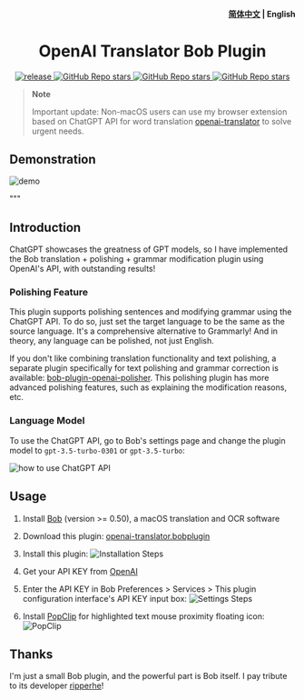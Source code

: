 <h4 align="right">
  <a href="https://github.com/yetone/bob-plugin-openai-translator/blob/main/README.md">简体中文</a> | <strong>English</strong>
</h4>

<div>
  <h1 align="center">OpenAI Translator Bob Plugin</h1>
  <p align="center">
    <a href="https://github.com/yetone/bob-plugin-openai-translator/releases" target="_blank">
        <img src="https://github.com/yetone/bob-plugin-openai-translator/actions/workflows/release.yaml/badge.svg" alt="release">
    </a>
    <a href="https://github.com/yetone/bob-plugin-openai-translator/releases">
        <img alt="GitHub Repo stars" src="https://img.shields.io/github/Stars/yetone/bob-plugin-openai-translator?style=flat">
    </a>
    <a href="https://github.com/yetone/bob-plugin-openai-translator/releases">
        <img alt="GitHub Repo stars" src="https://img.shields.io/badge/OpenAI-Bob-brightgreen?style=flat">
    </a>
    <a href="https://github.com/yetone/bob-plugin-openai-translator/releases">
        <img alt="GitHub Repo stars" src="https://img.shields.io/badge/Langurage-JavaScript-brightgreen?style=flat&color=blue">
    </a>
  </p>
</div>

> **Note**
>
> Important update: Non-macOS users can use my browser extension based on ChatGPT API for word translation [openai-translator](https://github.com/yetone/openai-translator) to solve urgent needs.


## Demonstration

![demo](https://user-images.githubusercontent.com/1206493/221086195-f1ed941d-4dfa-4aa0-9d47-56c258a8f854.gif)

"""
## Introduction

ChatGPT showcases the greatness of GPT models, so I have implemented the Bob translation + polishing + grammar modification plugin using OpenAI's API, with outstanding results!

### Polishing Feature

This plugin supports polishing sentences and modifying grammar using the ChatGPT API. To do so, just set the target language to be the same as the source language. It's a comprehensive alternative to Grammarly! And in theory, any language can be polished, not just English.

If you don't like combining translation functionality and text polishing, a separate plugin specifically for text polishing and grammar correction is available: [bob-plugin-openai-polisher](https://github.com/yetone/bob-plugin-openai-polisher). This polishing plugin has more advanced polishing features, such as explaining the modification reasons, etc.

### Language Model

To use the ChatGPT API, go to Bob's settings page and change the plugin model to `gpt-3.5-turbo-0301` or `gpt-3.5-turbo`:

![how to use ChatGPT API](https://user-images.githubusercontent.com/1206493/222339607-d8f05042-4b65-495c-af58-849891de7434.png)

## Usage

1. Install [Bob](https://bobtranslate.com/guide/#%E5%AE%89%E8%A3%85) (version >= 0.50), a macOS translation and OCR software

2. Download this plugin: [openai-translator.bobplugin](https://github.com/yetone/bob-plugin-openai-translator/releases/latest)

3. Install this plugin:
  ![Installation Steps](https://user-images.githubusercontent.com/1206493/219937302-6be8d362-1520-4906-b8d6-284d01012837.gif)

4. Get your API KEY from [OpenAI](https://platform.openai.com/account/api-keys)

5. Enter the API KEY in Bob Preferences > Services > This plugin configuration interface's API KEY input box:
  ![Settings Steps](https://user-images.githubusercontent.com/1206493/219937398-8e5bb8d2-7dc8-404a-96e7-a937e08c939f.gif)

6. Install [PopClip](https://bobtranslate.com/guide/integration/popclip.html) for highlighted text mouse proximity floating icon:
  ![PopClip](https://user-images.githubusercontent.com/1206493/219933584-d0c2b6cf-8fa0-40a6-858f-8f4bf05f38ef.gif)

## Thanks

I'm just a small Bob plugin, and the powerful part is Bob itself. I pay tribute to its developer [ripperhe](https://github.com/ripperhe)!
